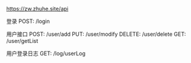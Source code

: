 https://zw.zhuhe.site/api

登录
POST: /login

用户接口
POST: /user/add
PUT: /user/modify
DELETE: /user/delete
GET: /user/getList

用户登录日志
GET: /log/userLog
